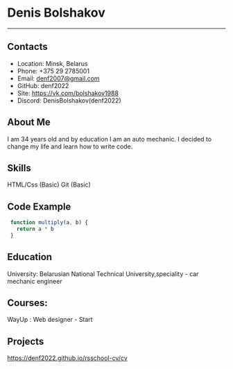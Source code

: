 

# Denis Bolshakov
---

## Contacts
- Location: Minsk, Belarus
- Phone: +375 29 2785001
- Email: denf2007@gmail.com
- GitHub: denf2022
- Site: https://vk.com/bolshakov1988
- Discord: DenisBolshakov(denf2022)

## About Me

I am 34 years old and by education I am an auto mechanic. I decided to change my life and learn how to write code.


## Skills
HTML/Css (Basic)
Git (Basic)

## Code Example

```javascript
 function multiply(a, b) {
   return a * b
 }
 ```


## Education
University: Belarusian National Technical University,speciality - car mechanic engineer


## Courses:
WayUp : Web designer - Start

## Projects
https://denf2022.github.io/rsschool-cv/cv
